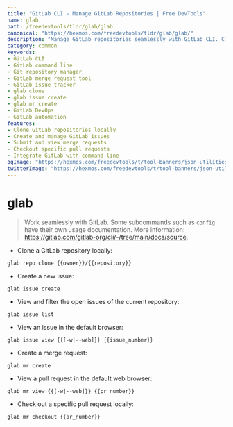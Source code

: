 ```yaml
---
title: "GitLab CLI - Manage GitLab Repositories | Free DevTools"
name: glab
path: /freedevtools/tldr/glab/glab
canonical: "https://hexmos.com/freedevtools/tldr/glab/glab/"
description: "Manage GitLab repositories seamlessly with GitLab CLI. Clone, create issues, and handle merge requests efficiently. Free online tool, no registration required."
category: common
keywords:
- GitLab CLI
- GitLab command line
- Git repository manager
- GitLab merge request tool
- GitLab issue tracker
- glab clone
- glab issue create
- glab mr create
- GitLab DevOps
- GitLab automation
features:
- Clone GitLab repositories locally
- Create and manage GitLab issues
- Submit and view merge requests
- Checkout specific pull requests
- Integrate GitLab with command line
ogImage: "https://hexmos.com/freedevtools/t/tool-banners/json-utilities-banner.png"
twitterImage: "https://hexmos.com/freedevtools/t/tool-banners/json-utilities-banner.png"
---
```


# glab

> Work seamlessly with GitLab.
> Some subcommands such as `config` have their own usage documentation.
> More information: <https://gitlab.com/gitlab-org/cli/-/tree/main/docs/source>.

- Clone a GitLab repository locally:

`glab repo clone {{owner}}/{{repository}}`

- Create a new issue:

`glab issue create`

- View and filter the open issues of the current repository:

`glab issue list`

- View an issue in the default browser:

`glab issue view {{[-w|--web]}} {{issue_number}}`

- Create a merge request:

`glab mr create`

- View a pull request in the default web browser:

`glab mr view {{[-w|--web]}} {{pr_number}}`

- Check out a specific pull request locally:

`glab mr checkout {{pr_number}}`
